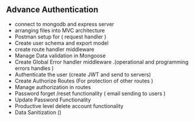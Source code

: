 ## Advance Authentication
- connect to mongodb and express server
- arranging files into MVC architecture
- Postman setup for ( request handler )
- Create user schema and export model
- create route handler middleware
- Manage Data validation in Mongoose
- Create Global Error handler middleware .(operational and programming errors handles )
- Authenticate the user (create JWT and send to servers)
- Create Authorize Routes (For protection of other routes )
- Manage authorization in routes
- Password forget /reset functionality ( email sending to users )
- Update Password Functionality
- Productive level delete account functionality
- Data Sanitization ()
